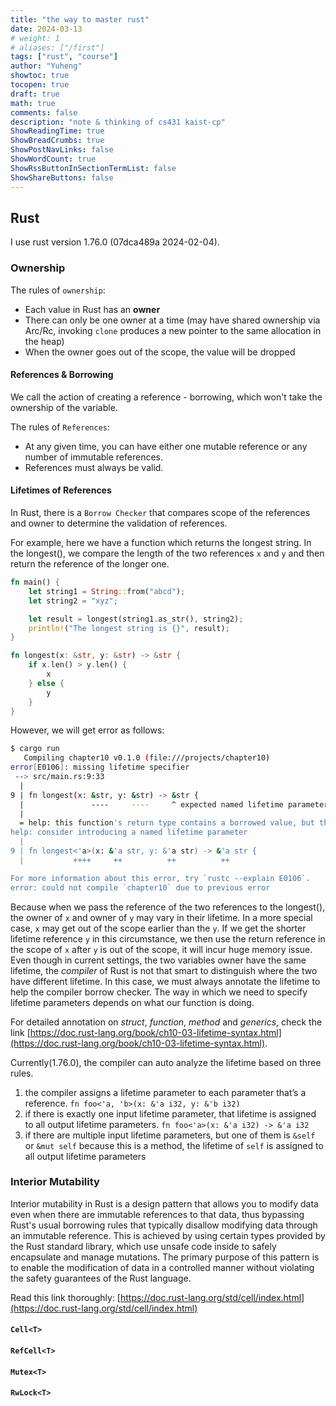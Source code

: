 ```yaml
---
title: "the way to master rust"
date: 2024-03-13
# weight: 1
# aliases: ["/first"]
tags: ["rust", "course"]
author: "Yuheng"
showtoc: true
tocopen: true
draft: true
math: true
comments: false
description: "note & thinking of cs431 kaist-cp"
ShowReadingTime: true
ShowBreadCrumbs: true
ShowPostNavLinks: false
ShowWordCount: true
ShowRssButtonInSectionTermList: false
ShowShareButtons: false
---
```


## Rust

I use rust version 1.76.0 (07dca489a 2024-02-04).

### Ownership
The rules of `ownership`:

- Each value in Rust has an __owner__
- There can only be one owner at a time (may have shared ownership via Arc/Rc, invoking `clone` produces a new pointer to the same allocation in the heap)
- When the owner goes out of the scope, the value will be dropped

#### References & Borrowing
We call the action of creating a reference - borrowing, which won't take the ownership of the variable.

The rules of `References`:
- At any given time, you can have either one mutable reference or any number of immutable references.
- References must always be valid.

#### Lifetimes of References
In Rust, there is a `Borrow Checker` that compares scope of the references and owner to determine the validation of references.

For example, here we have a function which returns the longest string. In the longest(), we compare the length of the two references `x` and `y` and then return the reference of the longer one.

```rust
fn main() {
    let string1 = String::from("abcd");
    let string2 = "xyz";

    let result = longest(string1.as_str(), string2);
    println!("The longest string is {}", result);
}

fn longest(x: &str, y: &str) -> &str {
    if x.len() > y.len() {
        x
    } else {
        y
    }
}
```

However, we will get error as follows:
```bash
$ cargo run
   Compiling chapter10 v0.1.0 (file:///projects/chapter10)
error[E0106]: missing lifetime specifier
 --> src/main.rs:9:33
  |
9 | fn longest(x: &str, y: &str) -> &str {
  |               ----     ----     ^ expected named lifetime parameter
  |
  = help: this function's return type contains a borrowed value, but the signature does not say whether it is borrowed from `x` or `y`
help: consider introducing a named lifetime parameter
  |
9 | fn longest<'a>(x: &'a str, y: &'a str) -> &'a str {
  |           ++++     ++          ++          ++

For more information about this error, try `rustc --explain E0106`.
error: could not compile `chapter10` due to previous error
```

Because when we pass the reference of the two references to the longest(), the owner of `x` and owner of `y` may vary in their lifetime. In a more special case, `x` may get out of the scope earlier than the `y`. If we get the shorter lifetime reference `y` in this circumstance, we then use the return reference in the scope of `x` after `y` is out of the scope, it will incur huge memory issue. Even though in current settings, the two variables owner have the same lifetime, the _compiler_ of Rust is not that smart to distinguish where the two have different lifetime. In this case, we must always annotate the lifetime to help the compiler borrow checker. The way in which we need to specify lifetime parameters depends on what our function is doing.

For detailed annotation on _struct_, _function_, _method_ and _generics_, check the link [https://doc.rust-lang.org/book/ch10-03-lifetime-syntax.html](https://doc.rust-lang.org/book/ch10-03-lifetime-syntax.html).

Currently(1.76.0), the compiler can auto analyze the lifetime based on three rules.
1. the compiler assigns a lifetime parameter to each parameter that’s a reference. `fn foo<'a, 'b>(x: &'a i32, y: &'b i32)`
2. if there is exactly one input lifetime parameter, that lifetime is assigned to all output lifetime parameters. `fn foo<'a>(x: &'a i32) -> &'a i32`
3. if there are multiple input lifetime parameters, but one of them is `&self` or `&mut self` because this is a method, the lifetime of `self` is assigned to all output lifetime parameters


### Interior Mutability

Interior mutability in Rust is a design pattern that allows you to modify data even when there are immutable references to that data, thus bypassing Rust's usual borrowing rules that typically disallow modifying data through an immutable reference. This is achieved by using certain types provided by the Rust standard library, which use unsafe code inside to safely encapsulate and manage mutations. The primary purpose of this pattern is to enable the modification of data in a controlled manner without violating the safety guarantees of the Rust language.

Read this link thoroughly: [https://doc.rust-lang.org/std/cell/index.html](https://doc.rust-lang.org/std/cell/index.html)

#### `Cell<T>`


#### `RefCell<T>`


#### `Mutex<T>`

#### `RwLock<T>`